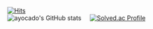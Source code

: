 [![Hits](https://hits.seeyoufarm.com/api/count/incr/badge.svg?url=https%3A%2F%2Fgithub.com%2Fayocado&count_bg=%234E4FEB&title_bg=%23000000&icon=github.svg&icon_color=%23FFFFFF&title=hits&edge_flat=false)](https://hits.seeyoufarm.com) <br>
![ayocado's GitHub stats](https://github-readme-stats.vercel.app/api?username=ayocado&show_icons=true&theme=default&border_radius=10&title_color=1aad2b&icon_color=1aad2b)
&nbsp;&nbsp;&nbsp;
[![Solved.ac Profile](http://mazassumnida.wtf/api/v2/generate_badge?boj=ayocado)](https://solved.ac/ayocado/)
